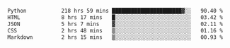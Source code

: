 <!--START_SECTION:waka-->

```txt
Python           218 hrs 59 mins ██████████████████████▓░░   90.40 %
HTML             8 hrs 17 mins   █░░░░░░░░░░░░░░░░░░░░░░░░   03.42 %
JSON             5 hrs 7 mins    ▓░░░░░░░░░░░░░░░░░░░░░░░░   02.11 %
CSS              2 hrs 48 mins   ▒░░░░░░░░░░░░░░░░░░░░░░░░   01.16 %
Markdown         2 hrs 15 mins   ▒░░░░░░░░░░░░░░░░░░░░░░░░   00.93 %
```

<!--END_SECTION:waka-->

